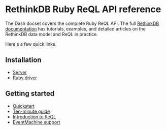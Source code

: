 # RethinkDB Ruby ReQL API reference

The Dash docset covers the complete Ruby ReQL API. The full [RethinkDB documentation](http://rethinkdb.com/docs/) has tutorials, examples, and detailed articles on the RethinkDB data model and ReQL in practice.

Here's a few quick links.

## Installation

* [Server](http://rethinkdb.com/docs/install/)
* [Ruby driver](http://rethinkdb.com/docs/install-drivers/ruby/)

## Getting started

* [Quickstart](http://rethinkdb.com/docs/quickstart/)
* [Ten-minute guide](http://rethinkdb.com/docs/guide/ruby/)
* [Introduction to ReQL](http://rethinkdb.com/docs/introduction-to-reql/)
* [EventMachine support](http://rethinkdb.com/docs/async-connections/#ruby-with-eventmachine)
